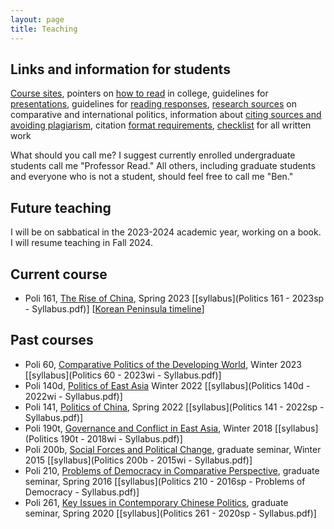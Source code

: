 ```yaml
---
layout: page
title: Teaching
---
```

## Links and information for students

[Course sites](http://canvas.ucsc.edu/), pointers on [how to read](how-to-read.html) in college, guidelines for [presentations](presentations.html), guidelines for [reading responses](reading-responses.html), [research sources](research-sources.html) on comparative and international politics, information about [citing sources and avoiding plagiarism](citing-sources.html), citation [format requirements](http://politics.ucsc.edu/undergraduate/citation.html), [checklist](checklist-for-written-work.html) for all written work

What should you call me? I suggest currently enrolled undergraduate students call me "Professor Read." All others, including graduate students and everyone who is not a student, should feel free to call me "Ben."

## Future teaching

I will be on sabbatical in the 2023-2024 academic year, working on a book. I will resume teaching in Fall 2024.

## Current course
+ Poli 161, <u>The Rise of China</u>, Spring 2023 [[syllabus](Politics 161 - 2023sp - Syllabus.pdf)] [[Korean Peninsula timeline](../visualizations/korean_peninsula_timeline.html)]

## Past courses
+ Poli 60, <u>Comparative Politics of the Developing World</u>, Winter 2023 [[syllabus](Politics 60 - 2023wi - Syllabus.pdf)]
+ Poli 140d, <u>Politics of East Asia</u> Winter 2022 [[syllabus](Politics 140d - 2022wi - Syllabus.pdf)]
+ Poli 141, <u>Politics of China</u>, Spring 2022 [[syllabus](Politics 141 - 2022sp - Syllabus.pdf)]
+ Poli 190t, <u>Governance and Conflict in East Asia</u>, Winter 2018 [[syllabus](Politics 190t - 2018wi - Syllabus.pdf)]
+ Poli 200b, <u>Social Forces and Political Change</u>, graduate seminar, Winter 2015 [[syllabus](Politics 200b - 2015wi - Syllabus.pdf)]
+ Poli 210, <u>Problems of Democracy in Comparative Perspective</u>, graduate seminar, Spring 2016 [[syllabus](Politics 210 - 2016sp - Problems of Democracy - Syllabus.pdf)]
+ Poli 261, <u>Key Issues in Contemporary Chinese Politics</u>, graduate seminar, Spring 2020 [[syllabus](Politics 261 - 2020sp - Syllabus.pdf)]
